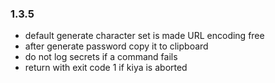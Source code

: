 ### 1.3.5
- default generate character set is made URL encoding free
- after generate password copy it to clipboard
- do not log secrets if a command fails
- return with exit code 1 if kiya is aborted 